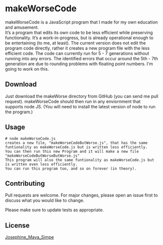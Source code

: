 # makeWorseCode

makeWorseCode is a JavaScript program that I made for my own education and amusement.  
It’s a program that edits its own code to be less efficient while preserving functionality. 
It’s a work-in-progress, but is already operational enough to be entertaining (to me, at least).
The current version does not edit the program code directly, rather it creates a new program file with the less efficient code.
The code can currently run for 5 - 7 generations without running into any errors.
The identified errors that occur around the 5th - 7th generation are due to rounding problems with floating point numbers. I'm going to work on this.

## Download

Just download the makeWorse directory from GitHub (you can send me pull request). 
makeWorseCode should then run in any enviornment that supports node JS.
(You will need to install the latest version of node to run the program.)

## Usage

```
# node makeWorseCode.js
creates a new file, "makeWorseCodeButWorse.js", that has the same funtionality as makeWorseCode.js but is written less efficiently.
You can then run this new Program and it will make a new file "makeWorseCodeButWorseButWorse.js" 
This program will also the same funtionality as makeWorseCode.js but is written even less efficiently.
You can run this program too, and so on forever (in theory). 
```

## Contributing
Pull requests are welcome. For major changes, please open an issue first to discuss what you would like to change.

Please make sure to update tests as appropriate.

## License
[Josephine_Maya_Simpe](https://josephinesimple.com/licenses/this_isnt_a_real_url/but_do_please_repect_this_program_and_the_idea_behind_it_as_my_intellectual_property)
